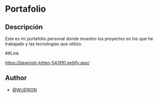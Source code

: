 # Portafolio

## Descripción

Este es mi portafolio personal donde muestro los proyectos en los que he trabajado y las tecnologías que utilizo.

##Link

https://beamish-kitten-543f91.netlify.app/

## Author

- [@WUERION](https://github.com/WUERION)

